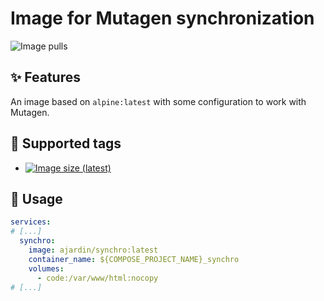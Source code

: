 # Image for Mutagen synchronization
![Image pulls](https://img.shields.io/docker/pulls/ajardin/synchro)

## ✨ Features
An image based on `alpine:latest` with some configuration to work with Mutagen.

## 🐳 Supported tags
* [![Image size (latest)](https://img.shields.io/docker/image-size/ajardin/synchro/latest?label=ajardin%2Fsynchro%3Alatest)](/common/synchro/Dockerfile)

## 🚀 Usage
```yaml
services:
# [...]
  synchro:
    image: ajardin/synchro:latest
    container_name: ${COMPOSE_PROJECT_NAME}_synchro
    volumes:
      - code:/var/www/html:nocopy
# [...]
```
